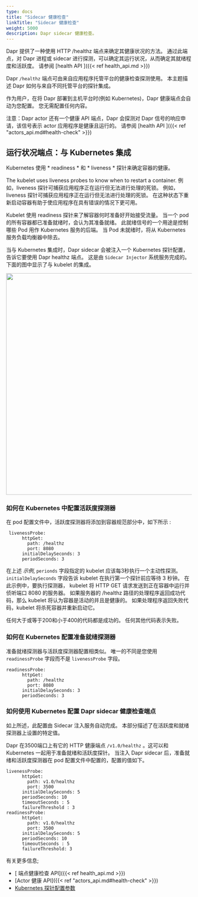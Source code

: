 ```yaml
---
type: docs
title: "Sidecar 健康检查"
linkTitle: "Sidecar 健康检查"
weight: 5000
description: Dapr sidecar 健康检查。
---
```


Dapr 提供了一种使用 HTTP /healthz 端点来确定其健康状况的方法。 通过此端点，对 Dapr 进程或 sidecar 进行探测，可以确定其运行状况，从而确定其就绪程度和活跃度。 请参阅 [health API ]({{< ref health_api.md >}})

Dapr `/healthz` 端点可由来自应用程序托管平台的健康检查探测使用。 本主题描述 Dapr 如何与来自不同托管平台的探针集成。

作为用户，在将 Dapr 部署到主机平台时(例如 Kubernetes)，Dapr 健康端点会自动为您配置。 您无需配置任何内容。

注意：Dapr actor 还有一个健康 API 端点，Dapr 会探测对 Dapr 信号的响应申请，该信号表示 actor 应用程序是健康且运行的。 请参阅 [health API ]({{< ref "actors_api.md#health-check" >}})

## 运行状况端点：与 Kubernetes 集成

Kubernetes 使用 * readiness * 和 * liveness * 探针来确定容器的健康。

The kubelet uses liveness probes to know when to restart a container. 例如，liveness 探针可捕获应用程序正在运行但无法进行处理的死锁。 例如，liveness 探针可捕获应用程序正在运行但无法进行处理的死锁。 在这种状态下重新启动容器有助于使应用程序在具有错误的情况下更可用。

Kubelet 使用 readiness 探针来了解容器何时准备好开始接受流量。 当一个 pod 的所有容器都已准备就绪时，会认为其准备就绪。 此就绪信号的一个用途是控制哪些 Pod 用作 Kubernetes 服务的后端。 当 Pod 未就绪时，将从 Kubernetes 服务负载均衡器中除去。

当与 Kubernetes 集成时，Dapr sidecar 会被注入一个 Kubernetes 探针配置，告诉它要使用 Dapr healthz 端点。 这是由 `Sidecar Injector` 系统服务完成的。 下面的图中显示了与 kubelet 的集成。

<img src="/images/security-mTLS-dapr-system-services.png" width=600>

### 如何在 Kubernetes 中配置活跃度探测器

在 pod 配置文件中，活跃度探测器将添加到容器规范部分中，如下所示 :

```
 livenessProbe:
      httpGet:
        path: /healthz
        port: 8080
      initialDelaySeconds: 3
      periodSeconds: 3
```

在上述 *示例*, `perionds` 字段指定的 kubelet 应该每3秒执行一个主动性探测。 `initialDelaySeconds` 字段告诉 kubelet 在执行第一个探针前应等待 3 秒钟。 在此示例中，要执行探测器， kubelet 将 HTTP GET 请求发送到正在容器中运行并侦听端口 8080 的服务器。 如果服务器的 /healthz 路径的处理程序返回成功代码，那么 kubelet 将认为容器是活动的并且是健康的。 如果处理程序返回失败代码，kubelet 将杀死容器并重新启动它。

任何大于或等于200和小于400的代码都是成功的。 任何其他代码表示失败。

### 如何在 Kubernetes 配置准备就绪探测器

准备就绪探测器与活跃度探测器配置相类似。 唯一的不同是您使用 `readinessProbe` 字段而不是 `livenessProbe` 字段。

```
readinessProbe:
      httpGet:
        path: /healthz
        port: 8080
      initialDelaySeconds: 3
      periodSeconds: 3
```

### 如何使用 Kubernetes 配置 Dapr sidecar 健康检查端点
如上所述，此配置由 Sidecar 注入服务自动完成。 本部分描述了在活跃度和就绪探测器上设置的特定值。

Dapr 在3500端口上有它的 HTTP 健康端点 `/v1.0/healthz` 。这可以和 Kubernetes 一起用于准备就绪和活跃度探针。 当注入 Dapr sidecar 后，准备就绪和活跃度探测器在 pod 配置文件中配置的，配置的值如下。

```
livenessProbe:
      httpGet:
        path: v1.0/healthz
        port: 3500
      initialDelaySeconds: 5
      periodSeconds: 10
      timeoutSeconds : 5
      failureThreshold : 3
readinessProbe:
      httpGet:
        path: v1.0/healthz
        port: 3500
      initialDelaySeconds: 5
      periodSeconds: 10
      timeoutSeconds : 5
      failureThreshold: 3
```

有关更多信息;

- [ 端点健康检查 API]({{< ref health_api.md >}})
- [Actor 健康 API]({{< ref "actors_api.md#health-check" >}})
- [Kubernetes 探针配置参数](https://kubernetes.io/docs/tasks/configure-pod-container/configure-liveness-readiness-startup-probes/)
